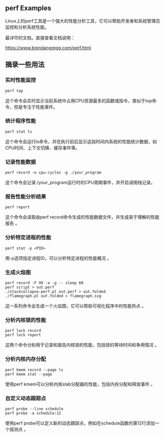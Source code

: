 ## perf Examples
Linux上的perf工具是一个强大的性能分析工具，它可以帮助开发者和系统管理员监控和分析系统性能。

最详尽的文档，直接查看文档说明：

https://www.brendangregg.com/perf.html

## 摘录一些用法

### 实时性能监控

`perf top`

这个命令会实时显示当前系统中占用CPU资源最多的函数或指令，类似于top命令，但是专注于性能事件。

### 统计程序性能

`perf stat ls
`

这个命令会运行ls命令，并在执行前后显示这段时间内系统的性能统计数据，如CPU时间、上下文切换、缓存事件等。

### 记录性能数据

`perf record -e cpu-cycles -g ./your_program
`

这个命令会记录./your_program运行时的CPU周期事件，并开启调用栈记录。

### 报告性能分析结果

`perf report
`

这个命令会读取由perf record命令生成的性能数据文件，并生成易于理解的性能报告 。

### 分析特定进程的性能

`perf stat -p <PID>
`

用-p选项指定进程ID，可以分析特定进程的性能概况 。

### 生成火焰图

```
perf record -F 99 -a -g -- sleep 60
perf script > out.perf
./stackcollapse-perf.pl out.perf > out.folded
./flamegraph.pl out.folded > flamegraph.svg
```

这一系列命令会生成一个火焰图，它可以帮助可视化程序中的性能热点 。

### 分析内核锁的性能

```
perf lock record
perf lock report
```

这两个命令分别用于记录和报告内核锁的性能，包括锁的等待时间和争用情况 。

### 分析内核内存分配

```
perf kmem record --page ls
perf kmem stat --page
```

使用perf kmem可以分析内核slab分配器的性能，包括内存分配和释放事件 。

### 自定义动态跟踪点

```
perf probe --line schedule
perf probe -a schedule:12
```

使用perf probe可以定义新的动态跟踪点，例如在schedule函数的第12行添加一个探测点 。